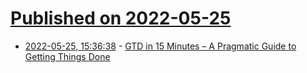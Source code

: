 # [Published on 2022-05-25](index.md)

* [2022-05-25, 15:36:38](https://news.ycombinator.com/item?id=31506054) - [GTD in 15 Minutes – A Pragmatic Guide to Getting Things Done](https://hamberg.no/gtd)
